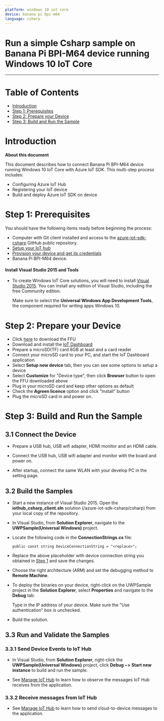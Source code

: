 ```yaml
---
platform: windows 10 iot core
device: banana pi bpi-m64
language: csharp
---
```


Run a simple Csharp sample on Banana Pi BPI-M64 device running Windows 10 IoT Core
===
---

# Table of Contents

-   [Introduction](#Introduction)
-   [Step 1: Prerequisites](#Prerequisites)
-   [Step 2: Prepare your Device](#PrepareDevice)
-   [Step 3: Build and Run the Sample](#Build)


<a name="Introduction"></a>
# Introduction

**About this document**

This document describes how to connect Banana Pi BPI-M64 device running Windows 10 IoT Core with Azure IoT SDK. This multi-step process includes:

-   Configuring Azure IoT Hub
-   Registering your IoT device
-   Build and deploy Azure IoT SDK on device

<a name="Prerequisites"></a>
# Step 1: Prerequisites

You should have the following items ready before beginning the process:

-   Computer with Git client installed and access to the [azure-iot-sdk-csharp](https://github.com/Azure/azure-iot-sdk-csharp) GitHub public repository.
-   [Setup your IoT hub][lnk-setup-iot-hub]
-   [Provision your device and get its credentials][lnk-manage-iot-hub]
-   Banana Pi BPI-M64 device.

#### Install Visual Studio 2015 and Tools

-   To create Windows IoT Core solutions, you will need to install [Visual Studio 2015](https://www.visualstudio.com/en-us/products/vs-2015-product-editions.aspx). You can install any edition of Visual Studio, including the free Community edition.

    Make sure to select the **Universal Windows App Development Tools**, the component required for writing apps Windows 10.

<a name="PrepareDevice"></a>
# Step 2: Prepare your Device

-   Click [here](https://1drv.ms/u/s!ApsOAlHgx3LcrvsD2u43dmSLRrCUmA) to download the FFU
-   Download and install the [IoT Dashboard](https://iottools.blob.core.windows.net/iotdashboardpreview/setup.exe)
-   Prepare a microSD(TF) card 8GB at least and a card reader
-   Connect your microSD card to your PC, and start the IoT Dashboard application
-   Select **Setup new device** tab, then you can see some options to setup a device
-   Select **Customize** for "Device type", then click **Browser** button to open the FFU downloaded above
-   Plug in your microSD card and keep other options as default
-   Check the **Agreen licence** option and click "Install" button
-   Plug the microSD card in and power on.


<a name="Build"></a>
# Step 3: Build and Run the Sample

<a name="Step_3_1:_Connect"></a>
## 3.1 Connect the Device

-   Prepare a USB hub, USB wifi adapter, HDMI monitor and an HDMI cable.

-   Connect the USB hub, USB wifi adapter and monitor with the board and power on.

-   After startup, connect the same WLAN with your develop PC in the setting page.

<a name="Step_3_2:_Build"></a>
## 3.2  Build the Samples

-   Start a new instance of Visual Studio 2015. Open the **iothub_csharp_client.sln** solution (/azure-iot-sdk-csharp/csharp) from your local copy of the repository.

-   In Visual Studio, from **Solution Explorer**, navigate to the **UWPSample(Universal Windows)** project.

-   Locate the following code in the **ConnectionStrings.cs** file:

        public const string DeviceConnectionString = "<replace>";

-   Replace the above placeholder with device connection string you obtained in [Step 1](#Prerequisites) and save the changes.

-   Choose the right architecture (ARM) and set the debugging method to **Remote Machine**.

-   To deploy the binaries on your device, right-click on the UWPSample project in the **Solution Explorer**, select **Properties** and navigate to the **Debug** tab:

    Type in the IP address of your device. Make sure the "Use authentication" box is unchecked.

-   Build the solution.

<a name="Step_3_3:_Run"></a>
## 3.3 Run and Validate the Samples

### 3.3.1 Send Device Events to IoT Hub

-   In Visual Studio, from **Solution Explorer**, right-click the **UWPSample(Universal Windows)** project, click **Debug &minus;&gt; Start new instance** to build and run the sample. 

-   See [Manage IoT Hub][lnk-manage-iot-hub] to learn how to observe the messages IoT Hub receives from the application.

### 3.3.2 Receive messages from IoT Hub

-   See [Manage IoT Hub][lnk-manage-iot-hub] to learn how to send cloud-to-device messages to the application.

[lnk-setup-iot-hub]: ../setup_iothub.md
[lnk-manage-iot-hub]: ../manage_iot_hub.md
